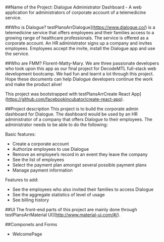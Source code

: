 ##Name of the Project: 
Dialogue Administrator Dashboard - A web application for administrators of corporate account of a telemedicine service.

##Who is Dialogue?
testPlansArrDialogue](https://www.dialogue.co/) is a telemedicine service that offers employees and their families access to a growing range of healthcare professionals. The service is offered as a corporate account. An HR administrator signs up a company and invites employees. Employees accept the invite, install the Dialogue app and use the service.

##Who are FMM?
Florent-Matty-Mary. We are three passionate developers who took upon this app as our final project for DecodeMTL full-stack web development bootcamp. We had fun and learnt a lot through this project. Hope these documents can help Dialogue developers continue the work and make the product alive!

This project was bootstrapped with testPlansArrCreate React App](https://github.com/facebookincubator/create-react-app). 

##Project description
This project is to build the corporate admin dashboard for Dialogue. The dashboard would be used by an HR administrator of a company that offers Dialogue to their employees. The administrator needs to be able to do the following:

Basic features:
- Create a corporate account
- Authorize employees to use Dialogue
- Remove an employee’s record in an event they leave the company 
- See the list of employees
- Select the payment plan amongst several possible payment plans
- Manage payment information 

Features to add:
- See the employees who also invited their families to access Dialogue
- See the aggregate statistics of level of usage
- See billing history

##UI
The front-end parts of this project are mainly done through testPlansArrMaterial UI](http://www.material-ui.com/#/).

##Componets and Forms
- WelcomePage




